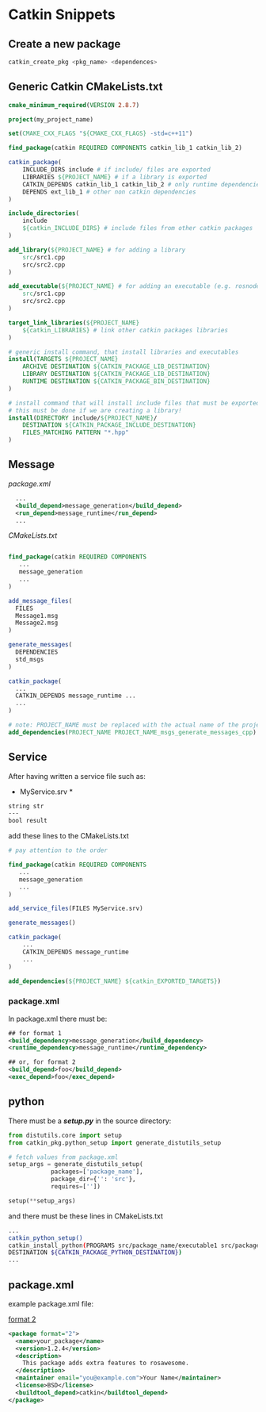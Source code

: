 # Catkin Snippets

## Create a new package

```bash
catkin_create_pkg <pkg_name> <dependences>
```

## Generic Catkin CMakeLists.txt

```cmake
cmake_minimum_required(VERSION 2.8.7)

project(my_project_name)

set(CMAKE_CXX_FLAGS "${CMAKE_CXX_FLAGS} -std=c++11")

find_package(catkin REQUIRED COMPONENTS catkin_lib_1 catkin_lib_2)

catkin_package(
    INCLUDE_DIRS include # if include/ files are exported
    LIBRARIES ${PROJECT_NAME} # if a library is exported
    CATKIN_DEPENDS catkin_lib_1 catkin_lib_2 # only runtime dependencies
    DEPENDS ext_lib_1 # other non catkin dependencies
)

include_directories(
    include
    ${catkin_INCLUDE_DIRS} # include files from other catkin packages
)

add_library(${PROJECT_NAME} # for adding a library
    src/src1.cpp
    src/src2.cpp
)

add_executable(${PROJECT_NAME} # for adding an executable (e.g. rosnode)
    src/src1.cpp
    src/src2.cpp
)

target_link_libraries(${PROJECT_NAME}
    ${catkin_LIBRARIES} # link other catkin packages libraries
)

# generic install command, that install libraries and executables
install(TARGETS ${PROJECT_NAME}
    ARCHIVE DESTINATION ${CATKIN_PACKAGE_LIB_DESTINATION}
    LIBRARY DESTINATION ${CATKIN_PACKAGE_LIB_DESTINATION}
    RUNTIME DESTINATION ${CATKIN_PACKAGE_BIN_DESTINATION}
)

# install command that will install include files that must be exported
# this must be done if we are creating a library!
install(DIRECTORY include/${PROJECT_NAME}/
    DESTINATION ${CATKIN_PACKAGE_INCLUDE_DESTINATION}
    FILES_MATCHING PATTERN "*.hpp"
)

```

## Message

_package.xml_

```xml
  ...
  <build_depend>message_generation</build_depend>
  <run_depend>message_runtime</run_depend>
  ...
```

_CMakeLists.txt_

```cmake

find_package(catkin REQUIRED COMPONENTS
   ...
   message_generation
   ...
)

add_message_files(
  FILES
  Message1.msg
  Message2.msg
)

generate_messages(
  DEPENDENCIES
  std_msgs
)

catkin_package(
  ...
  CATKIN_DEPENDS message_runtime ...
  ...
)

# note: PROJECT_NAME must be replaced with the actual name of the project 
add_dependencies(PROJECT_NAME PROJECT_NAME_msgs_generate_messages_cpp)


```

## Service 

After having written a service file such as:

* MyService.srv *
```bash
string str
---
bool result
```

add these lines to the  CMakeLists.txt 

```cmake
# pay attention to the order

find_package(catkin REQUIRED COMPONENTS
   ...
   message_generation
   ...
)

add_service_files(FILES MyService.srv)

generate_messages() 

catkin_package(
	...
	CATKIN_DEPENDS message_runtime
	...
)

add_dependencies(${PROJECT_NAME} ${catkin_EXPORTED_TARGETS})

```

### package.xml

In package.xml there must be: 

```xml
## for format 1
<build_dependency>message_generation</build_dependency>
<runtime_dependency>message_runtime</runtime_dependency>

## or, for format 2
<build_depend>foo</build_depend>
<exec_depend>foo</exec_depend>
```

## python

There must be a ***setup.py*** in the source directory:

```python
from distutils.core import setup
from catkin_pkg.python_setup import generate_distutils_setup

# fetch values from package.xml
setup_args = generate_distutils_setup(
            packages=['package_name'],
            package_dir={'': 'src'}, 
            requires=[''])

setup(**setup_args)
```

and there must be these lines in CMakeLists.txt

```bash
...
catkin_python_setup()
catkin_install_python(PROGRAMS src/package_name/executable1 src/package_name/executable2
DESTINATION ${CATKIN_PACKAGE_PYTHON_DESTINATION})
...
```

## package.xml

example package.xml file:

[format 2](http://docs.ros.org/kinetic/api/catkin/html/howto/format2/catkin_overview.html)

```xml
<package format="2">
  <name>your_package</name>
  <version>1.2.4</version>
  <description>
    This package adds extra features to rosawesome.
  </description>
  <maintainer email="you@example.com">Your Name</maintainer>
  <license>BSD</license>
  <buildtool_depend>catkin</buildtool_depend>
</package>
```
